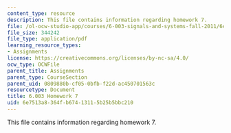 ```yaml
---
content_type: resource
description: This file contains information regarding homework 7.
file: /ol-ocw-studio-app/courses/6-003-signals-and-systems-fall-2011/6e7513a8364fb67413115b25b5bbc210_MIT6_003F11_hw07.pdf
file_size: 344242
file_type: application/pdf
learning_resource_types:
- Assignments
license: https://creativecommons.org/licenses/by-nc-sa/4.0/
ocw_type: OCWFile
parent_title: Assignments
parent_type: CourseSection
parent_uid: 0809880b-cf05-0bfb-f22d-ac450701563c
resourcetype: Document
title: 6.003 Homework 7
uid: 6e7513a8-364f-b674-1311-5b25b5bbc210
---
```

This file contains information regarding homework 7.